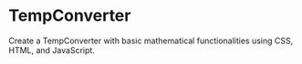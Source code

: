 # TempConverter
Create a TempConverter with basic mathematical functionalities using CSS, HTML, and JavaScript.

